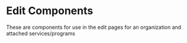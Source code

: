 # Edit Components

These are components for use in the edit pages for an organization and attached services/programs